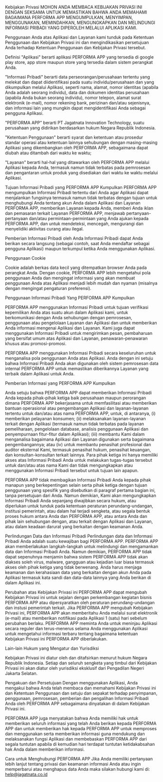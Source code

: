 Kebijakan Privasi
MOHON ANDA MEMBACA KEBIJAKAN PRIVASI INI DENGAN SEKSAMA UNTUK MEMASTIKAN BAHWA ANDA MEMAHAMI BAGAIMANA PERFORMA APP MENGUMPULKAN, MENYIMPAN, MENGGUNAKAN, MEMINDAHKAN, MENGUNGKAPKAN DAN MELINDUNGI INFORMASI PRIBADI YANG DIPEROLEH MELALUI APLIKASI KAMI.

Penggunaan Anda atas Aplikasi dan Layanan kami tunduk pada Ketentuan Penggunaan dan Kebijakan Privasi ini dan mengindikasikan persetujuan Anda terhadap Ketentuan Penggunaan dan Kebijakan Privasi tersebut.

Definisi
"Aplikasi" berarti aplikasi PERFORMA APP yang tersedia di google play store, app store maupun store yang tersedia dalam sistem perangkat Anda.

"Informasi Pribadi" berarti data perseorangan/perusahaan tertentu yang melekat dan dapat diidentifikasi pada suatu individu/perusahaan dan yang dikumpulkan melalui Aplikasi, seperti nama, alamat, nomor identitas (apabila Anda adalah seorang individu), data dan dokumen identitas perusahaan (apabila Anda bukan seorang individu), nomor telepon, alamat surat elektronik (e-mail), nomor rekening bank, perizinan dan/atau sejenisnya, dan informasi lain yang mungkin dapat mengidentifikasi Anda sebagai pengguna Aplikasi.

"PERFORMA APP" berarti PT Jagatnata Innovation Technology, suatu perusahaan yang didirikan berdasarkan hukum Negara Republik Indonesia.

"Ketentuan Penggunaan" berarti syarat dan ketentuan atau prosedur standar operasi atau ketentuan lainnya sehubungan dengan masing-masing Aplikasi yang dikembangkan oleh PERFORMA APP, sebagaimana dapat diubah atau ditambah dari waktu ke waktu;

"Layanan" berarti hal-hal yang ditawarkan oleh PERFORMA APP melalui Aplikasi kepada Anda, termasuk namun tidak terbatas pada pemrosesan dan pengantaran untuk produk yang disediakan dari waktu ke waktu melalui Aplikasi.

Tujuan Informasi Pribadi yang PERFORMA APP Kumpulkan
PERFORMA APP mengumpulkan Informasi Pribadi tertentu dari Anda agar Aplikasi dapat menjalankan fungsinya termasuk namun tidak terbatas dengan tujuan untuk menghubungi Anda tentang akun Anda dalam Aplikasi dan Layanan PERFORMA APP, memberikan Layanan kepada Anda, memberi Anda iklan dan pemasaran terkait Layanan PERFORMA APP, menjawab pertanyaan-pertanyaan dan/atau permintaan-permintaan yang Anda ajukan kepada PERFORMA APP, dan untuk mendeteksi, mencegah, mengurangi dan menyelidiki aktivitas curang atau ilegal.

Pemberian Informasi Pribadi oleh Anda
Informasi Pribadi dapat Anda berikan secara langsung (sebagai contoh, saat Anda mendaftar sebagai pengguna Aplikasi) maupun terkumpul ketika Anda menggunakan Aplikasi.

Penggunaan Cookie

Cookie adalah berkas data kecil yang ditempatkan browser Anda pada perangkat Anda. Dengan cookie, PERFORMA APP lebih mengetahui pola penggunaan Anda dan mengingat informasi yang akan membuat penggunaan Anda atas Aplikasi menjadi lebih mudah dan nyaman (misalnya dengan mengingat pengaturan preferensi).

Penggunaan Informasi Pribadi Yang PERFORMA APP Kumpulkan

PERFORMA APP menggunakan Informasi Pribadi untuk tujuan verifikasi kepemilikan Anda atas suatu akun dalam Aplikasi kami, untuk berkomunikasi dengan Anda sehubungan dengan pemrosesan, penggunaan atau pengelolaan Layanan dan Aplikasi dan untuk memberikan Anda informasi mengenai Aplikasi dan Layanan. Kami juga dapat menggunakan Informasi Pribadi untuk mengirimkan pesan, pembaharuan yang bersifat umum atas Aplikasi dan Layanan, penawaran-penawaran khusus atau promosi-promosi.

PERFORMA APP menggunakan Informasi Pribadi secara keseluruhan untuk menganalisa pola penggunaan Anda atas Aplikasi. Anda dengan ini setuju bahwa Informasi Pribadi Anda akan digunakan oleh sistem pemrosesan data internal PERFORMA APP untuk memastikan diberikannya Layanan yang terbaik dalam Aplikasi untuk Anda.

Pemberian Informasi yang PERFORMA APP Kumpulkan

Anda setuju bahwa PERFORMA APP dapat memberikan Informasi Pribadi Anda kepada pihak-pihak ketiga baik perusahaan maupun perorangan dimana PERFORMA APP bekerjasama untuk memfasilitasi atau memberikan bantuan operasional atau pengembangan Aplikasi dan layanan-layanan tertentu untuk dan/atau atas nama PERFORMA APP, untuk, di antaranya, (i) memberikan pelayanan konsumen; (ii) melaksanakan layanan-layanan terkait dengan Aplikasi (termasuk namun tidak terbatas pada layanan pemeliharaan, pengelolaan database, analisis penggunaan Aplikasi dan penyempurnaan fitur-fitur dalam Aplikasi); (iii) membantu Kami dalam menganalisa bagaimana Aplikasi dan Layanan digunakan serta bagaimana pengembangannya; atau (iv) untuk membantu penasihat profesional dan auditor eksternal Kami, termasuk penasihat hukum, penasihat keuangan, dan konsultan-konsultan terkait lainnya. Para pihak ketiga ini hanya memiliki akses atas Informasi Pribadi Anda untuk melakukan tugas-tugas tersebut untuk dan/atau atas nama Kami dan tidak mengungkapkan atau menggunakan Informasi Pribadi tersebut untuk tujuan lain apapun.

PERFORMA APP tidak membagikan Informasi Pribadi Anda kepada pihak manapun yang berkepentingan selain serta pihak ketiga dengan tujuan penggunaan yang spesifik yang disebutkan di paragraf pertama bagian ini, tanpa persetujuan dari Anda. Namun demikian, Kami akan mengungkapkan Informasi Pribadi Anda sepanjang diwajibkan secara hukum, atau diperlukan untuk tunduk pada ketentuan peraturan perundang-undangan, institusi pemerintah, atau dalam hal terjadi sengketa, atau segala bentuk proses hukum antara Anda dan PERFORMA APP, atau antara Anda dan pihak lain sehubungan dengan, atau terkait dengan Aplikasi dan Layanan, atau dalam keadaan darurat yang berkaitan dengan keamanan Anda.

Perlindungan Data dan Informasi Pribadi
Perlindungan data dan Informasi Pribadi Anda adalah suatu kewajiban bagi PERFORMA APP. PERFORMA APP akan memberlakukan langkah-langkah untuk melindungi dan mengamankan data dan Informasi Pribadi Anda. Namun demikian, PERFORMA APP tidak dapat sepenuhnya menjamin bahwa sistem PERFORMA APP tidak akan diakses soleh virus, malware, gangguan atau kejadian luar biasa termasuk akses oleh pihak ketiga yang tidak berwenang. Anda harus menjaga keamanan dan kerahasiaan data yang berkaitan dengan akun Anda pada Aplikasi termasuk kata sandi dan data-data lainnya yang Anda berikan di dalam Aplikasi ini.

Perubahan atas Kebijakan Privasi ini
PERFORMA APP dapat mengubah Kebijakan Privasi ini untuk sejalan dengan perkembangan kegiatan bisnis PERFORMA APP atau dipersyaratkan oleh peraturan perundang-undangan dan instusi pemerintah terkait. Jika PERFORMA APP mengubah Kebijakan Privasi ini, PERFORMA APP akan memberitahu Anda melalui surat elektronik (e-mail) atau memberikan notifikasi pada Aplikasi 1 (satu) hari sebelum perubahan berlaku. PERFORMA APP meminta Anda untuk meninjau Aplikasi secara reguler dan terus-menerus selama Anda menggunakan Aplikasi untuk mengetahui informasi terbaru tentang bagaimana ketentuan Kebijakan Privasi ini PERFORMA APP diberlakukan.

Lain-lain
Hukum yang Mengatur dan Yurisdiksi

Kebijakan Privasi ini diatur oleh dan ditafsirkan menurut hukum Negara Republik Indonesia. Setiap dan seluruh sengketa yang timbul dari Kebijakan Privasi ini akan diatur oleh yurisdiksi eksklusif dari Pengadilan Negeri Jakarta Selatan.

Pengakuan dan Persetujuan
Dengan menggunakan Aplikasi, Anda mengakui bahwa Anda telah membaca dan memahami Kebijakan Privasi ini dan Ketentuan Penggunaan dan setuju dan sepakat terhadap penyimpanan, penggunaan, pemrosesan, pemberian dan pengalihan Informasi Pribadi Anda oleh PERFORMA APP sebagaimana dinyatakan di dalam Kebijakan Privasi ini.

PERFORMA APP juga menyatakan bahwa Anda memiliki hak untuk memberikan seluruh informasi yang telah Anda berikan kepada PERFORMA APP dan untuk memberikan hak kepada PERFORMA APP untuk memproses dan menggunakan serta memberikan informasi guna mendukung dan melaksanakan fungsi Aplikasi dan membebaskan PERFORMA APP dari segala tuntutan apabila di kemudian hari terdapat tuntutan ketidakabsahan hak Anda dalam memberikan informasi.

Cara untuk Menghubungi PERFORMA APP
Jika Anda memiliki pertanyaan lebih lanjut tentang privasi dan keamanan informasi Anda atau ingin memperbarui atau menghapus data Anda maka silakan hubungi kami di: help@jagatnata.co.id
